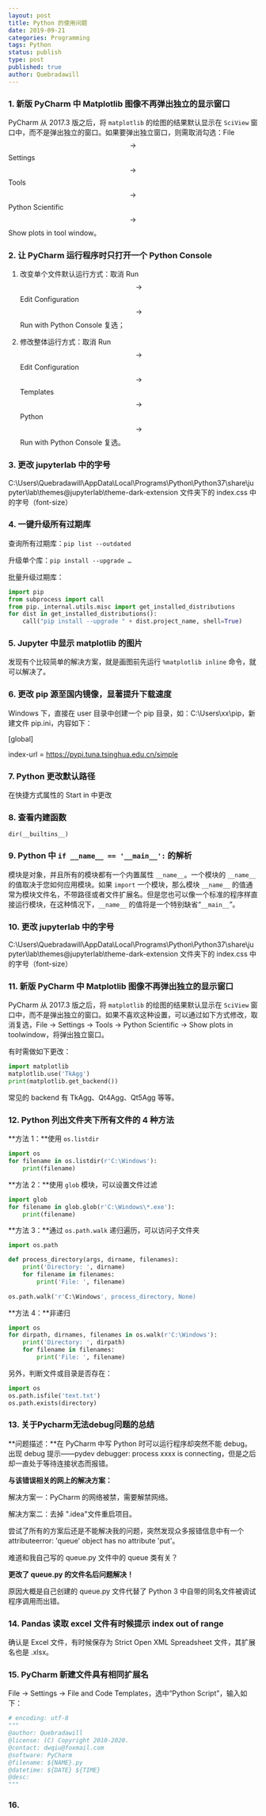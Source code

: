 ```yaml
---
layout: post
title: Python 的使用问题
date: 2019-09-21
categories: Programming
tags: Python
status: publish
type: post
published: true
author: Quebradawill
---
```


### 1. 新版 PyCharm 中 Matplotlib 图像不再弹出独立的显示窗口

PyCharm 从 2017.3 版之后，将 `matplotlib` 的绘图的结果默认显示在 `SciView` 窗口中，而不是弹出独立的窗口。如果要弹出独立窗口，则需取消勾选：File $$\to$$ Settings $$\to$$ Tools $$\to$$ Python Scientific $$\to$$ Show plots in tool window。

### 2. 让 PyCharm 运行程序时只打开一个 Python Console

1) 改变单个文件默认运行方式：取消 Run $$\to$$ Edit Configuration $$\to$$ Run with Python Console 复选；

2) 修改整体运行方式：取消 Run $$\to$$ Edit Configuration $$\to$$ Templates $$\to$$ Python $$\to$$ Run with Python Console 复选。

### 3. 更改 jupyterlab 中的字号

C:\Users\Quebradawill\AppData\Local\Programs\Python\Python37\share\jupyter\lab\themes\@jupyterlab\theme-dark-extension 文件夹下的 index.css 中的字号（font-size）

### 4. 一键升级所有过期库

查询所有过期库：`pip list --outdated`

升级单个库：`pip install --upgrade …`

批量升级过期库：

```Python
import pip
from subprocess import call
from pip._internal.utils.misc import get_installed_distributions
for dist in get_installed_distributions():
    call("pip install --upgrade " + dist.project_name, shell=True)
```

### 5. Jupyter 中显示 matplotlib 的图片

发现有个比较简单的解决方案，就是画图前先运行 `%matplotlib inline` 命令，就可以解决了。

### 6. 更改 pip 源至国内镜像，显著提升下载速度

Windows 下，直接在 user 目录中创建一个 pip 目录，如：C:\Users\xx\pip，新建文件 pip.ini，内容如下：

[global]

index-url = https://pypi.tuna.tsinghua.edu.cn/simple

### 7. Python 更改默认路径

在快捷方式属性的 Start in 中更改

### 8. 查看内建函数

`dir(__builtins__)`

### 9. Python 中 `if __name__ == '__main__':` 的解析

模块是对象，并且所有的模块都有一个内置属性 `__name__`。一个模块的 `__name__` 的值取决于您如何应用模块。如果 `import` 一个模块，那么模块 `__name__` 的值通常为模块文件名，不带路径或者文件扩展名。但是您也可以像一个标准的程序样直接运行模块，在这种情况下，`__name__` 的值将是一个特别缺省“`__main__`”。

### 10. 更改 jupyterlab 中的字号

C:\Users\Quebradawill\AppData\Local\Programs\Python\Python37\share\jupyter\lab\themes\@jupyterlab\theme-dark-extension 文件夹下的 index.css 中的字号（font-size）

### 11. 新版 PyCharm 中 Matplotlib 图像不再弹出独立的显示窗口

PyCharm 从 2017.3 版之后，将 `matplotlib` 的绘图的结果默认显示在 `SciView` 窗口中，而不是弹出独立的窗口。如果不喜欢这种设置，可以通过如下方式修改，取消复选，File $\to$ Settings $\to$ Tools $\to$ Python Scientific $\to$ Show plots in toolwindow，将弹出独立窗口。

有时需做如下更改：

```python
import matplotlib
matplotlib.use('TkAgg')
print(matplotlib.get_backend())
```

常见的 backend 有 TkAgg、Qt4Agg、Qt5Agg 等等。

### 12. Python 列出文件夹下所有文件的 4 种方法

**方法 1：**使用 `os.listdir`

````python
import os
for filename in os.listdir(r'C:\Windows'):
    print(filename)
````

**方法 2：**使用 `glob` 模块，可以设置文件过滤

```python
import glob
for filename in glob.glob(r'C:\Windows\*.exe'):
    print(filename)
```

**方法 3：**通过 `os.path.walk` 递归遍历，可以访问子文件夹

```python
import os.path

def process_directory(args, dirname, filenames):
    print('Directory: ', dirname)
    for filename in filenames:
        print('File: ', filename)
        
os.path.walk('r'C:\Windows', process_directory, None)
```

**方法 4：**非递归

```python
import os
for dirpath, dirnames, filenames in os.walk(r'C:\Windows'):
    print('Directory: ', dirpath)
    for filename in filenames:
        print('File: ', filename)
```

另外，判断文件或目录是否存在：

```python
import os
os.path.isfile('text.txt')
os.path.exists(directory)
```

### 13. 关于Pycharm无法debug问题的总结

**问题描述：**在 PyCharm 中写 Python 时可以运行程序却突然不能 debug。出现 debug 提示——pydev debugger: process xxxx is connecting，但是之后却一直处于等待连接状态而报错。

**与该错误相关的网上的解决方案：**

解决方案一：PyCharm 的网络被禁，需要解禁网络。

解决方案二：去掉 ".idea"文件重启项目。

尝试了所有的方案后还是不能解决我的问题，突然发现众多报错信息中有一个 attributeerror: 'queue' object has no attribute 'put'。

难道和我自己写的 queue.py 文件中的 queue 类有关？

**更改了 queue.py 的文件名后问题解决！**

原因大概是自己创建的 queue.py 文件代替了 Python 3 中自带的同名文件被调试程序调用而出错。

### 14. Pandas 读取 excel 文件有时候提示 index out of range

确认是 Excel 文件，有时候保存为 Strict Open XML Spreadsheet 文件，其扩展名也是 .xlsx。

### 15. PyCharm 新建文件具有相同扩展名

File $\to$ Settings $\to$ File and Code Templates，选中“Python Script”，输入如下：

```python
# encoding: utf-8
"""
@author: Quebradawill
@license: (C) Copyright 2010-2020.
@contact: dwqiu@foxmail.com
@software: PyCharm
@filename: ${NAME}.py
@datetime: ${DATE} ${TIME}
@desc:
"""


```

### 16.